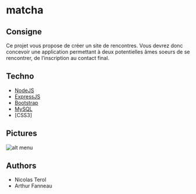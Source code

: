 # matcha

## Consigne
Ce projet vous propose de créer un site de rencontres.
Vous devrez donc concevoir une application permettant à deux
potentielles âmes soeurs de se rencontrer, de l’inscription au
contact final.

## Techno
* [NodeJS](https://nodejs.org/en/docs/)
* [ExpressJS](http://expressjs.com/)
* [Bootstrap](https://getbootstrap.com/docs/4.0/getting-started/introduction/)
* [MySQL](https://dev.mysql.com/doc/)
* [CSS3]

## Pictures

![alt menu](https://ibb.co/iOopa7)

## Authors
* Nicolas Terol
* Arthur Fanneau
